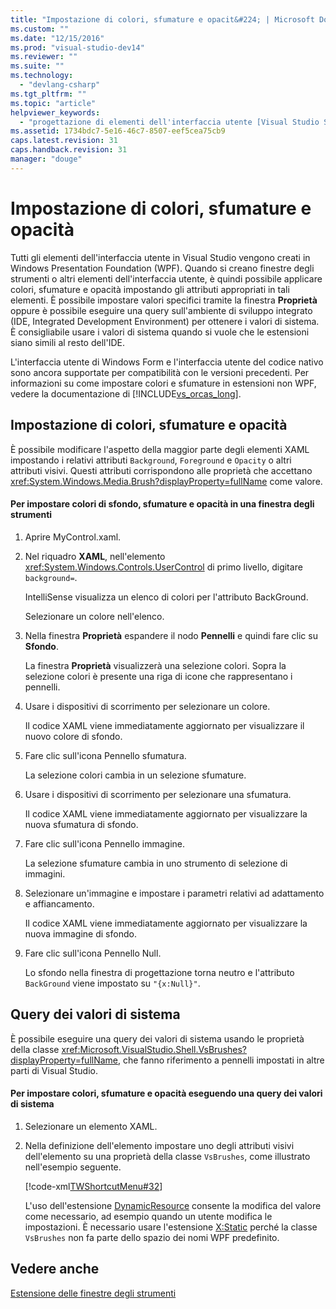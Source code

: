 ```yaml
---
title: "Impostazione di colori, sfumature e opacit&#224; | Microsoft Docs"
ms.custom: ""
ms.date: "12/15/2016"
ms.prod: "visual-studio-dev14"
ms.reviewer: ""
ms.suite: ""
ms.technology: 
  - "devlang-csharp"
ms.tgt_pltfrm: ""
ms.topic: "article"
helpviewer_keywords: 
  - "progettazione di elementi dell'interfaccia utente [Visual Studio SDK]"
ms.assetid: 1734bdc7-5e16-46c7-8507-eef5cea75cb9
caps.latest.revision: 31
caps.handback.revision: 31
manager: "douge"
---
```

# Impostazione di colori, sfumature e opacit&#224;
Tutti gli elementi dell'interfaccia utente in Visual Studio vengono creati in Windows Presentation Foundation \(WPF\). Quando si creano finestre degli strumenti o altri elementi dell'interfaccia utente, è quindi possibile applicare colori, sfumature e opacità impostando gli attributi appropriati in tali elementi. È possibile impostare valori specifici tramite la finestra **Proprietà** oppure è possibile eseguire una query sull'ambiente di sviluppo integrato \(IDE, Integrated Development Environment\) per ottenere i valori di sistema. È consigliabile usare i valori di sistema quando si vuole che le estensioni siano simili al resto dell'IDE.  
  
 L'interfaccia utente di Windows Form e l'interfaccia utente del codice nativo sono ancora supportate per compatibilità con le versioni precedenti. Per informazioni su come impostare colori e sfumature in estensioni non WPF, vedere la documentazione di [!INCLUDE[vs_orcas_long](../atl/reference/includes/vs_orcas_long_md.md)].  
  
## Impostazione di colori, sfumature e opacità  
 È possibile modificare l'aspetto della maggior parte degli elementi XAML impostando i relativi attributi `Background`, `Foreground` e `Opacity` o altri attributi visivi. Questi attributi corrispondono alle proprietà che accettano <xref:System.Windows.Media.Brush?displayProperty=fullName> come valore.  
  
#### Per impostare colori di sfondo, sfumature e opacità in una finestra degli strumenti  
  
1.  Aprire MyControl.xaml.  
  
2.  Nel riquadro **XAML**, nell'elemento <xref:System.Windows.Controls.UserControl> di primo livello, digitare `background=`.  
  
     IntelliSense visualizza un elenco di colori per l'attributo BackGround.  
  
     Selezionare un colore nell'elenco.  
  
3.  Nella finestra **Proprietà** espandere il nodo **Pennelli** e quindi fare clic su **Sfondo**.  
  
     La finestra **Proprietà** visualizzerà una selezione colori. Sopra la selezione colori è presente una riga di icone che rappresentano i pennelli.  
  
4.  Usare i dispositivi di scorrimento per selezionare un colore.  
  
     Il codice XAML viene immediatamente aggiornato per visualizzare il nuovo colore di sfondo.  
  
5.  Fare clic sull'icona Pennello sfumatura.  
  
     La selezione colori cambia in un selezione sfumature.  
  
6.  Usare i dispositivi di scorrimento per selezionare una sfumatura.  
  
     Il codice XAML viene immediatamente aggiornato per visualizzare la nuova sfumatura di sfondo.  
  
7.  Fare clic sull'icona Pennello immagine.  
  
     La selezione sfumature cambia in uno strumento di selezione di immagini.  
  
8.  Selezionare un'immagine e impostare i parametri relativi ad adattamento e affiancamento.  
  
     Il codice XAML viene immediatamente aggiornato per visualizzare la nuova immagine di sfondo.  
  
9. Fare clic sull'icona Pennello Null.  
  
     Lo sfondo nella finestra di progettazione torna neutro e l'attributo `BackGround` viene impostato su `"{x:Null}"`.  
  
## Query dei valori di sistema  
 È possibile eseguire una query dei valori di sistema usando le proprietà della classe <xref:Microsoft.VisualStudio.Shell.VsBrushes?displayProperty=fullName>, che fanno riferimento a pennelli impostati in altre parti di Visual Studio.  
  
#### Per impostare colori, sfumature e opacità eseguendo una query dei valori di sistema  
  
1.  Selezionare un elemento XAML.  
  
2.  Nella definizione dell'elemento impostare uno degli attributi visivi dell'elemento su una proprietà della classe `VsBrushes`, come illustrato nell'esempio seguente.  
  
     [!code-xml[TWShortcutMenu#32](../misc/codesnippet/Xaml/setting-colors-gradients-and-opacity_1.xaml)]  
  
     L'uso dell'estensione [DynamicResource](../Topic/DynamicResource%20Markup%20Extension.md) consente la modifica del valore come necessario, ad esempio quando un utente modifica le impostazioni. È necessario usare l'estensione [X:Static](../Topic/x:Static%20Markup%20Extension.md) perché la classe `VsBrushes` non fa parte dello spazio dei nomi WPF predefinito.  
  
## Vedere anche  
 [Estensione delle finestre degli strumenti](../misc/extending-tool-windows.md)